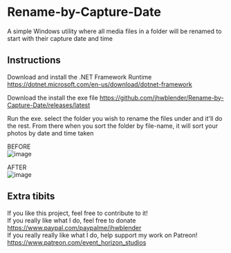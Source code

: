 # Rename-by-Capture-Date
A simple Windows utility where all media files in a folder will be renamed to start with their capture date and time

## Instructions
Download and install the .NET Framework Runtime
https://dotnet.microsoft.com/en-us/download/dotnet-framework

Download the install the exe file
https://github.com/jhwblender/Rename-by-Capture-Date/releases/latest

Run the exe. select the folder you wish to rename the files under and it'll do the rest. 
From there when you sort the folder by file-name, it will sort your photos by date and time taken

BEFORE</br>
![image](https://user-images.githubusercontent.com/3465963/197464304-cc316b73-bdf7-44ff-9c12-6a9e61f4e4db.png)

AFTER</br>
![image](https://user-images.githubusercontent.com/3465963/197464602-507f7b6f-6d66-464f-9372-8601a9c6bd88.png)

## Extra tibits
If you like this project, feel free to contribute to it!<br>
If you really like what I do, feel free to donate
https://www.paypal.com/paypalme/jhwblender
<br>
If you really really like what I do, help support my work on Patreon!
https://www.patreon.com/event_horizon_studios
